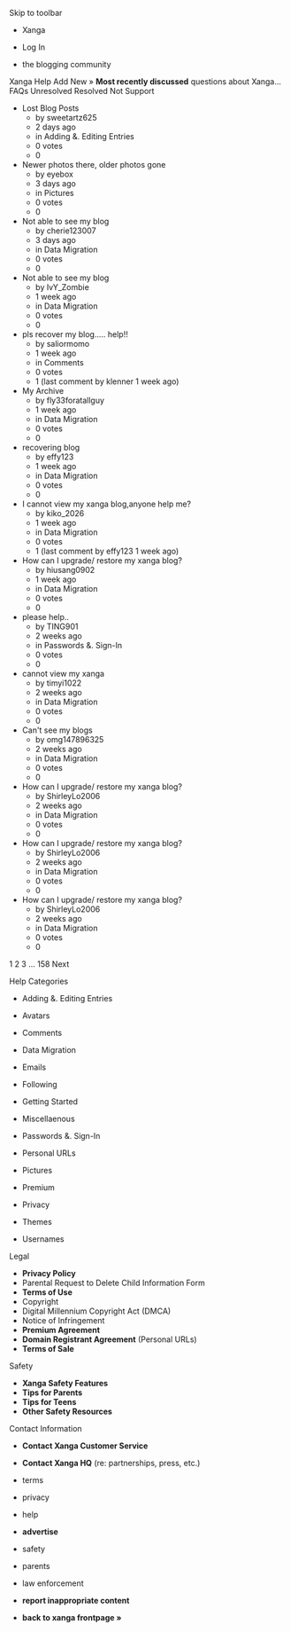 Skip to toolbar

*   Xanga

*   Log In

*   the blogging community

Xanga Help Add New » **Most recently discussed** questions about Xanga… FAQs Unresolved Resolved Not Support

*   Lost Blog Posts
    *   by sweetartz625
    *   2 days ago
    *   in Adding &. Editing Entries
    *   0 votes
    *   0
*   Newer photos there, older photos gone
    *   by eyebox
    *   3 days ago
    *   in Pictures
    *   0 votes
    *   0
*   Not able to see my blog
    *   by cherie123007
    *   3 days ago
    *   in Data Migration
    *   0 votes
    *   0
*   Not able to see my blog
    *   by IvY\_Zombie
    *   1 week ago
    *   in Data Migration
    *   0 votes
    *   0
*   pls recover my blog..... help!!
    *   by saliormomo
    *   1 week ago
    *   in Comments
    *   0 votes
    *   1 (last comment by klenner 1 week ago)
*   My Archive
    *   by fly33foratallguy
    *   1 week ago
    *   in Data Migration
    *   0 votes
    *   0
*   recovering blog
    *   by effy123
    *   1 week ago
    *   in Data Migration
    *   0 votes
    *   0
*   I cannot view my xanga blog,anyone help me?
    *   by kiko\_2026
    *   1 week ago
    *   in Data Migration
    *   0 votes
    *   1 (last comment by effy123 1 week ago)
*   How can I upgrade/ restore my xanga blog?
    *   by hiusang0902
    *   1 week ago
    *   in Data Migration
    *   0 votes
    *   0
*   please help..
    *   by TING901
    *   2 weeks ago
    *   in Passwords &. Sign-In
    *   0 votes
    *   0
*   cannot view my xanga
    *   by timyi1022
    *   2 weeks ago
    *   in Data Migration
    *   0 votes
    *   0
*   Can't see my blogs
    *   by omg147896325
    *   2 weeks ago
    *   in Data Migration
    *   0 votes
    *   0
*   How can I upgrade/ restore my xanga blog?
    *   by ShirleyLo2006
    *   2 weeks ago
    *   in Data Migration
    *   0 votes
    *   0
*   How can I upgrade/ restore my xanga blog?
    *   by ShirleyLo2006
    *   2 weeks ago
    *   in Data Migration
    *   0 votes
    *   0
*   How can I upgrade/ restore my xanga blog?
    *   by ShirleyLo2006
    *   2 weeks ago
    *   in Data Migration
    *   0 votes
    *   0

1 2 3 ... 158 Next

Help Categories

*   Adding &. Editing Entries
*   Avatars
*   Comments
*   Data Migration
*   Emails
*   Following
*   Getting Started
*   Miscellaenous

*   Passwords &. Sign-In
*   Personal URLs
*   Pictures
*   Premium
*   Privacy
*   Themes
*   Usernames

Legal

*   **Privacy Policy**
*   Parental Request to Delete Child Information Form
*   **Terms of Use**
*   Copyright
*   Digital Millennium Copyright Act (DMCA)
*   Notice of Infringement
*   **Premium Agreement**
*   **Domain Registrant Agreement** (Personal URLs)
*   **Terms of Sale**

Safety

*   **Xanga Safety Features**
*   **Tips for Parents**
*   **Tips for Teens**
*   **Other Safety Resources**

Contact Information

*   **Contact Xanga Customer Service**
*   **Contact Xanga HQ** (re: partnerships, press, etc.)

*   terms
*   privacy
*   help
*   **advertise**

*   safety
*   parents
*   law enforcement
*   **report inappropriate content**

*   **back to xanga frontpage »**